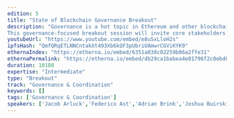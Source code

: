 ```yaml
---
edition: 5
title: "State of Blockchain Governance Breakout"
description: "Governance is a hot topic in Ethereum and other blockchain communities in 2019, and for good reason. Blockchain tech continues to evolve rapidly, but our \"social infrastructure\" lags and major blockchain communities including Ethereum haven't invested nearly as much in building robust, socially scalable governance as they have in scalable tech.
This governance-focused breakout session will invite core stakeholders from major blockchain platforms, including Ethereum, Tezos, Cosmos, Polkadot, Near Protocol, Zcash, Decred, and Spacemesh to present in turn the good, the bad, and the ugly of governance in their ecosystem. It will include talks from academics in fields including economics, political science and philosophy, legal theory, philosophy, and ethics, putting the blockchain governance landscape in the context of the overall evolution of human governance systems since democracy was born in Athens. It will introduce participants to essential governance concepts and challenges such as DAOs, on- and off-chain governance, voting, identity, formal vs. informal governance, governing the commons, and aggregating preferences. The breakout session will include a hands-on \"challenge\" section where participants need to self-organize and race to solve governance challenges in a decentralized fashion, to appreciate how hard the problem is."
youtubeUrl: "https://www.youtube.com/embed/e8uSxLloH2s"
ipfsHash: "QmfQRqETLNNCntakXt493Xb6kQF3pUbriUAmwrCGViKYK9"
ethernaIndex: "https://etherna.io/embed/6351a830c02259b06a2ffe31"
ethernaPermalink: "https://etherna.io/embed/db29ca1babea4e01796f2c0ebd8d1ef89e9e9539c680f07574554de96cf8ea04"
duration: 10188
expertise: "Intermediate"
type: "Breakout"
track: "Governance & Coordination"
keywords: []
tags: ['Governance & Coordination']
speakers: ['Jacob Arluck','Federico Ast','Adrian Brink','Joshua Buirski','Josh Cincinnati','Meltem Demirors','Hudson Jameson','John Light','Jack Platts','Illia Polosukhin','Lane Rettig','Ryan Selkis']
---
```

